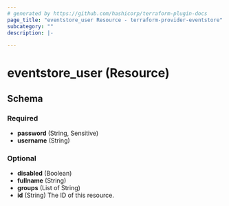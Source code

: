 ```yaml
---
# generated by https://github.com/hashicorp/terraform-plugin-docs
page_title: "eventstore_user Resource - terraform-provider-eventstore"
subcategory: ""
description: |-
  
---
```


# eventstore_user (Resource)





<!-- schema generated by tfplugindocs -->
## Schema

### Required

- **password** (String, Sensitive)
- **username** (String)

### Optional

- **disabled** (Boolean)
- **fullname** (String)
- **groups** (List of String)
- **id** (String) The ID of this resource.


